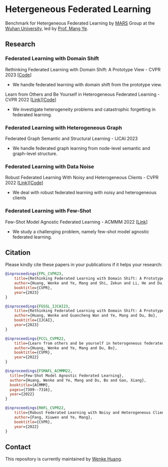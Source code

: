 # Hetergeneous Federated Learning
Benchmark for Hetergeneous Federated Learning by [MARS](https://marswhu.github.io/index.html) Group at the [Wuhan University](https://www.whu.edu.cn/), led by [Prof. Mang Ye](https://marswhu.github.io/index.html).

## Research 

### Federated Learning with Domain Shift 

Rethinking Federated Learning with Domain Shift: A Prototype View - CVPR 2023 [[Code](https://github.com/WenkeHuang/RethinkFL)]
- We handle federated learning with domain shift from the prototype view.

Learn from Others and Be Yourself in Heterogeneous Federated Learning - CVPR 2022 [[Link](https://openaccess.thecvf.com/content/CVPR2022/papers/Huang_Learn_From_Others_and_Be_Yourself_in_Heterogeneous_Federated_Learning_CVPR_2022_paper.pdf)][[Code](https://github.com/WenkeHuang/FCCL)]
- We investigate heterogeneity problems and catastrophic forgetting in federated learning.

### Federated Learning with Heterogeneous Graph 

Federated Graph Semantic and Structural Learning - IJCAI 2023 
- We handle federated graph learning from node-level semantic and graph-level structure.

### Federated Learning with Data Noise
Robust Federated Learning With Noisy and Heterogeneous Clients - CVPR 2022 [[Link](https://openaccess.thecvf.com/content/CVPR2022/papers/Fang_Robust_Federated_Learning_With_Noisy_and_Heterogeneous_Clients_CVPR_2022_paper.pdf)][[Code](https://github.com/fangxiuwen/robust_fl)]
- We deal with robust federated learning with noisy and heterogeneous clients


### Federated Learning with Few-Shot
Few-Shot Model Agnostic Federated Learning - ACMMM 2022 [[Link](https://dl.acm.org/doi/10.1145/3503161.3548764)]
- We study a challenging problem, namely few-shot model agnostic federated learning.





## Citation

Please kindly cite these papers in your publications if it helps your research:

```bibtex
@inproceedings{FPL_CVPR23,
    title={Rethinking Federated Learning with Domain Shift: A Prototype View},
    author={Huang, Wenke and Ye, Mang and Shi, Zekun and Li, He and Du, Bo},
    booktitle={CVPR},
    year={2023}
}
```
```bibtex
@inproceedings{FGSSL_IJCAI23,
    title={Rethinking Federated Learning with Domain Shift: A Prototype View},
    author={Huang, Wenke and Guancheng Wan and Ye, Mang and Du, Bo},
    booktitle={IJCAI},
    year={2023}
}
```

```bibtex
@inproceedings{FCCL_CVPR22,
    title={Learn from others and be yourself in heterogeneous federated learning},
    author={Huang, Wenke and Ye, Mang and Du, Bo},
    booktitle={CVPR},
    year={2022}
}
```

```bibtex
@inproceedings{FSMAFL_ACMMM22,
  title={Few-Shot Model Agnostic Federated Learning},
  author={Huang, Wenke and Ye, Mang and Du, Bo and Gao, Xiang},
  booktitle={ACMMM},
  pages={7309--7316},
  year={2022}
}
```

```bibtex
@inproceedings{RHFL_CVPR22,
    title={Robust Federated Learning with Noisy and Heterogeneous Clients},
    author={Fang, Xiuwen and Ye, Mang},
    booktitle={CVPR},
    year={2022}
}
```

## Contact

This repository is currently maintained by [Wenke Huang](mailto:wenkehuang@whu.edu.cn).
